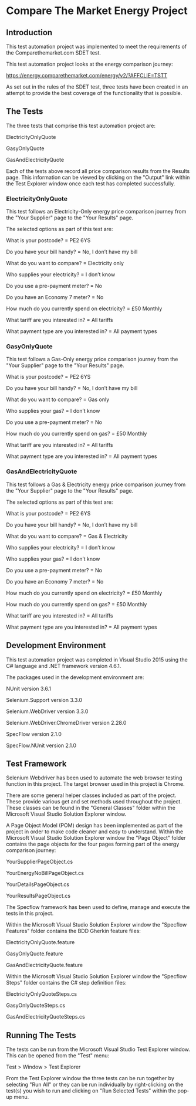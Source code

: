 # Compare The Market Energy Project

## Introduction
This test automation project was implemented to meet the requirements of the Comparethemarket.com SDET test.

This test automation project looks at the energy comparison journey:

https://energy.comparethemarket.com/energy/v2/?AFFCLIE=TSTT

As set out in the rules of the SDET test, three tests have been created in an attempt to provide the best coverage of the functionality that is possible.

## The Tests

The three tests that comprise this test automation project are:

ElectricityOnlyQuote

GasyOnlyQuote

GasAndElectricityQuote

Each of the tests above record all price comparison results from the Results page. This information can be viewed by clicking on the "Output" link within the Test Explorer window once each test has completed successfully.

### ElectricityOnlyQuote

This test follows an Electricity-Only energy price comparison journey from the "Your Supplier" page to the "Your Results" page. 

The selected options as part of this test are:

What is your postcode? = PE2 6YS

Do you have your bill handy? = No, I don’t have my bill

What do you want to compare? = Electricity only

Who supplies your electricity? = I don’t know

Do you use a pre-payment meter? = No

Do you have an Economy 7 meter? = No

How much do you currently spend on electricity? = £50 Monthly

What tariff are you interested in? = All tariffs

What payment type are you interested in? = All payment types


### GasyOnlyQuote

This test follows a Gas-Only energy price comparison journey from the "Your Supplier" page to the "Your Results" page. 

What is your postcode? = PE2 6YS

Do you have your bill handy? = No, I don’t have my bill

What do you want to compare? =  Gas only

Who supplies your gas? = I don’t know

Do you use a pre-payment meter? = No

How much do you currently spend on gas? = £50 Monthly

What tariff are you interested in? = All tariffs

What payment type are you interested in? = All payment types


### GasAndElectricityQuote

This test follows a Gas & Electricity energy price comparison journey from the "Your Supplier" page to the "Your Results" page. 

The selected options as part of this test are:

What is your postcode? = PE2 6YS

Do you have your bill handy? = No, I don’t have my bill

What do you want to compare? =  Gas & Electricity 

Who supplies your electricity? = I don’t know

Who supplies your gas? = I don’t know

Do you use a pre-payment meter? = No

Do you have an Economy 7 meter? = No

How much do you currently spend on electricity? = £50 Monthly

How much do you currently spend on gas? = £50 Monthly

What tariff are you interested in? = All tariffs

What payment type are you interested in? = All payment types


## Development Environment

This test automation project was completed in Visual Studio 2015 using the C# language and .NET framework version 4.6.1.

The packages used in the development environment are: 

NUnit version 3.6.1

Selenium.Support version 3.3.0

Selenium.WebDriver version 3.3.0

Selenium.WebDriver.ChromeDriver version 2.28.0

SpecFlow version 2.1.0

SpecFlow.NUnit version 2.1.0


## Test Framework

Selenium Webdriver has been used to automate the web browser testing function in this project. The target browser used in this project is Chrome.

There are some general helper classes included as part of the project. These provide various get and set methods used throughout the project. These classes can be found in the "General Classes" folder within the Microsoft Visual Studio Solution Explorer window.

A Page Object Model (POM) design has been implemented as part of the project in order to make code cleaner and easy to understand. Within the Microsoft Visual Studio Solution Explorer window the "Page Object" folder contains the page objects for the four pages forming part of the energy comparison journey:

YourSupplierPageObject.cs

YourEnergyNoBillPageObject.cs

YourDetailsPageObject.cs

YourResultsPageObject.cs

The Specflow framework has been used to define, manage and execute the tests in this project.

Within the Microsoft Visual Studio Solution Explorer window the "Specflow Features" folder contains the BDD Gherkin feature files:

ElectricityOnlyQuote.feature

GasyOnlyQuote.feature

GasAndElectricityQuote.feature

Within the Microsoft Visual Studio Solution Explorer window the "Specflow Steps" folder contains the C# step definition files:

ElectricityOnlyQuoteSteps.cs

GasyOnlyQuoteSteps.cs

GasAndElectricityQuoteSteps.cs


## Running The Tests

The tests can be run from the Microsoft Visual Studio Test Explorer window. This can be opened from the "Test" menu:

Test > Window > Test Explorer

From the Test Explorer window the three tests can be run together by selecting "Run All" or they can be run individually by right-clicking on the test(s) you wish to run and clicking on "Run Selected Tests" within the pop-up menu.
